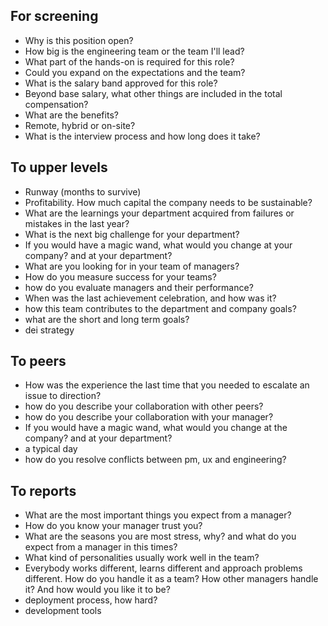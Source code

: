 ## For screening
- Why is this position open?
- How big is the engineering team or the team I'll lead?
- What part of the hands-on is required for this role?
- Could you expand on the expectations and the team?
- What is the salary band approved for this role?
- Beyond base salary, what other things are included in the total compensation?
- What are the benefits?
- Remote, hybrid or on-site?
- What is the interview process and how long does it take?

## To upper levels
- Runway (months to survive)
- Profitability. How much capital the company needs to be sustainable?
- What are the learnings your department acquired from failures or mistakes in the last year?
- What is the next big challenge for your department?
- If you would have a magic wand, what would you change at your company? and at your department?
- What are you looking for in your team of managers?
- How do you measure success for your teams?
- how do you evaluate managers and their performance?
- When was the last achievement celebration, and how was it?
- how this team contributes to the department and company goals?
- what are the short and long term goals?
- dei strategy

## To peers
- How was the experience the last time that you needed to escalate an issue to direction?
- how do you describe your collaboration with other peers?
- how do you describe your collaboration with your manager?
- If you would have a magic wand, what would you change at the company? and at your department?
- a typical day
- how do you resolve conflicts between pm, ux and engineering?

## To reports
- What are the most important things you expect from a manager?
- How do you know your manager trust you?
- What are the seasons you are most stress, why? and what do you expect from a manager in this times?
- What kind of personalities usually work well in the team?
- Everybody works different, learns different and approach problems different. How do you handle it as a team? How other managers handle it? And how would you like it to be?
- deployment process, how hard?
- development tools